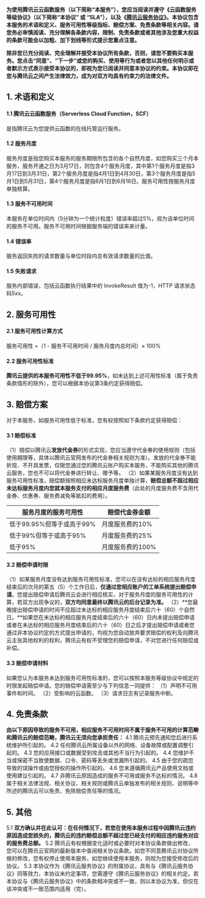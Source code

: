 
**为使用腾讯云云函数服务（以下简称“本服务”），您应当阅读并遵守《云函数服务等级协议》（以下简称“本协议” 或 “SLA”），以及《[腾讯云服务协议](https://cloud.tencent.com/document/product/301/1967)》。本协议包含本服务的术语和定义、服务可用性等级指标、赔偿方案、免责条款等相关内容。请您务必审慎阅读、充分理解各条款内容，限制、免责条款或者其他涉及您重大权益的条款可能会以加粗、加下划线等形式提示您重点注意。**

**除非您已充分阅读、完全理解并接受本协议所有条款，否则，请您不要购买本服务。您点击“同意”、“下一步”或您的购买、使用等行为或者您以其他任何明示或者默示方式表示接受本协议的，即视为您已阅读并同意本协议的约束。本协议即在您与腾讯云之间产生法律效力，成为对双方均具有约束力的法律文件。**

## 1.	术语和定义
#### 1.1 腾讯云云函数服务（Serverless Cloud Function，SCF）
是指腾讯云为您提供云函数的在线托管运行服务。
#### 1.2 服务月度
服务月度是指您购买本服务的服务期限所包含的各个自然月度，如您购买三个月本服务，服务开通之日为3月17日，则包含4个服务月度，其中第1个服务月度是指3月17日到3月31日，第2个服务月度是指4月1日到4月30日，第3个服务月度是指5月1日到5月31日，第4个服务月度是指6月1日到6月16日。服务可用性按服务月度单独核算。
#### 1.3 服务不可用时间
本服务在单位时间内（5分钟为一个统计粒度）错误率超过5%，视为该单位时间的服务不可用。服务不可用时间根据服务端的错误率来计量。
#### 1.4 错误率
服务返回失败的请求数量与单位时段内总有效请求数量的比值。
#### 1.5 失败请求
服务内部错误，包括云函数执行结果中的 InvokeResult 值为-1，HTTP 请求状态码5xx。

## 2.	服务可用性
#### 2.1	服务可用性计算方式
服务可用性 =（1 - 服务不可用时间 / 服务月度内总时间）× 100%
#### 2.2	服务可用性标准
**腾讯云提供的本服务可用性不低于99.95%**，如未达到上述可用性标准（属于免责条款情形的除外），您可以根据本协议第3条约定获得赔偿。

## 3.	赔偿方案
对于本服务，如服务可用性低于标准，您有权按照如下条款约定获得赔偿：
#### 3.1	赔偿标准
（1）赔偿以腾讯云**发放代金券**的形式实现，您应当遵守代金券的使用规则（包括使用期限等，具体以腾讯云官网发布的代金券相关规则为准）。发放的代金券不能折现、不开具发票，仅限您通过您的腾讯云账户购买本服务，不能购买其他的腾讯云服务，您也不可以将代金券进行转让、赠予等。
（2）如果某服务月度没有达到服务可用性标准，赔偿额按照相应未达标服务月度单独计算，**赔偿总额不超过相应未达标服务月度内您就本服务支付的相应月度服务费**（此处的月度服务费不含用代金券、优惠券、服务费减免等抵扣的费用）。

| 服务月度的服务可用性 | 赔偿代金券金额 | 
|---------|---------|
| 低于99.95%但等于或高于99% | 	月度服务费的10% | 
|低于99%但等于或高于95%|	月度服务费的25%|
| 低于95%|	月度服务费的100% |

#### 3.2	赔偿申请时限
（1）如某服务月度没有达到服务可用性标准，您可以在没有达标的相应服务月度结束后的次月的第五（5）个工作日后，**仅通过您相应账户的工单系统提出赔偿申请**。您提出赔偿申请后腾讯云会进行相应核实，对于服务月度的服务可用性的计算，若双方出现争议的，**双方均同意最终以腾讯云的后台记录为准。**
（2）**您最晚提出赔偿申请的时间不应超过未达标的相应服务月度结束后六十（60）个自然日。**如果您在未达标的相应服务月度结束后的六十（60）日内未提出赔偿申请或者在未达标的相应服务月度结束后的六十（60）日之后才提出赔偿申请或者您通过非本协议约定的方式提出申请的，均视为您自动放弃要求赔偿的权利及向腾讯云主张其他权利的权利，腾讯云有权不受理您的赔偿申请，不对您进行任何赔偿或补偿。

#### 3.3 赔偿申请材料
如果您认为本服务未达到服务可用性标准的，您可以按照本服务等级协议中规定的时限发起赔偿申请。您的赔偿申请需至少与下列信息一同提供：
（1）声明不可用事件和时间。
（2）受影响的云函数。
（3）请求日志有记录服务中断。

## 4.	免责条款
**由以下原因导致的服务不可用，相应服务不可用时间不属于服务不可用的计算范畴和腾讯云的赔偿范畴，腾讯云无须向您承担责任：**
4.1 腾讯云预先通知您后进行系统维护所引起的。
4.2 任何腾讯云所属设备以外的网络、设备故障或配置调整引起的。
4.3 您的应用接口或数据受到攻击或其他不当行为引起的。
4.4 您维护不当或保密不当致使数据、口令、密码等丢失或泄漏所引起的。
4.5 由于您的疏忽导致的误操作或由您授权的操作所引起的。
4.6 您未遵循腾讯云产品使用文档或使用建议引起的。
4.7 非腾讯云原因造成的服务不可用或服务不达标的情况。
4.8 属于相关法律法规、相关协议、相关规则或腾讯云单独发布的相关规则、说明等中所述的腾讯云可以免责、免除赔偿责任等的情况。

## 5.	其他
5.1 **双方确认并在此认可：在任何情况下，若您在使用本服务过程中因腾讯云违约原因造成您损失的，腾讯云的违约赔偿总额不超过您已经支付的相应违约服务对应的服务费总额。**
5.2 腾讯云有权根据变化适时或必要时对本协议条款做出修改，您可以在腾讯云官网的最新版本中查阅相关协议条款。如您不同意腾讯云对协议所做的修改，您有权停止使用本服务，如您继续使用本服务，则视为您接受修改后的协议。
5.3 本协议作为《腾讯云服务协议》的附属协议，具有与《腾讯云服务协议》同等效力，本协议未约定事项，您需遵守《腾讯云服务协议》的相关约定。若本协议与《腾讯云服务协议》中的条款相冲突或不一致，则以本协议为准，但仅在该冲突或不一致范围内适用（完）。

